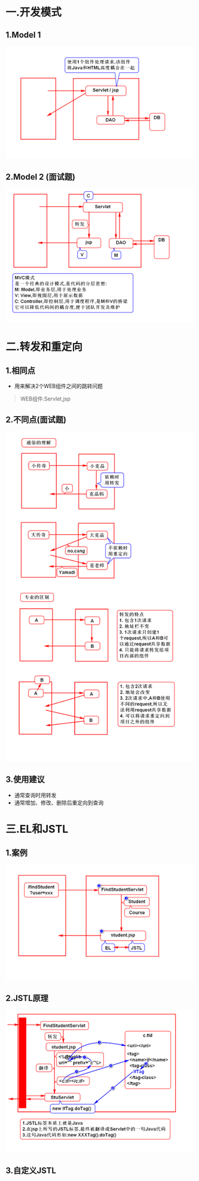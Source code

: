 # 一.开发模式
## 1.Model 1
![](1.png)

## 2.Model 2 (面试题)
![](2.png)

# 二.转发和重定向
## 1.相同点
- 用来解决2个WEB组件之间的跳转问题
> WEB组件:Servlet,jsp

## 2.不同点(面试题)
![](3.png)

## 3.使用建议
- 通常查询时用转发
- 通常增加、修改、删除后重定向到查询

# 三.EL和JSTL
## 1.案例
![](4.png)

## 2.JSTL原理
![](5.png)

## 3.自定义JSTL
